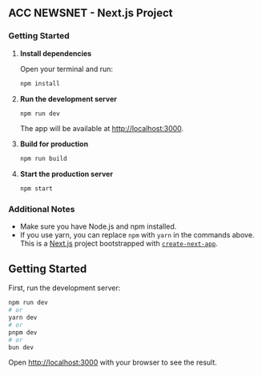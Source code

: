 
## ACC NEWSNET - Next.js Project

### Getting Started

1. **Install dependencies**

   Open your terminal and run:
   ```cmd
   npm install
   ```

2. **Run the development server**

   ```cmd
   npm run dev
   ```

   The app will be available at [http://localhost:3000](http://localhost:3000).

3. **Build for production**

   ```cmd
   npm run build
   ```

4. **Start the production server**

   ```cmd
   npm start
   ```

### Additional Notes

- Make sure you have Node.js and npm installed.
- If you use yarn, you can replace `npm` with `yarn` in the commands above.
This is a [Next.js](https://nextjs.org) project bootstrapped with [`create-next-app`](https://nextjs.org/docs/app/api-reference/cli/create-next-app).

## Getting Started

First, run the development server:

```bash
npm run dev
# or
yarn dev
# or
pnpm dev
# or
bun dev
```

Open [http://localhost:3000](http://localhost:3000) with your browser to see the result.



